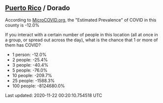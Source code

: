 
## [Puerto Rico](/united-states/puerto-rico) / Dorado

According to [MicroCOVID.org](http://microcovid.org),
the "Estimated Prevalence" of COVID in this county is -12.0%

If you interact with a certain number of people in this location
(all at once in a group, or spread out across the day), what is the chance that
1 or more of them has COVID?

- 1 person: -12.0%
- 2 people: -25.4%
- 3 people: -40.4%
- 5 people: -76.0%
- 10 people: -209.7%
- 25 people: -1588.3%
- 100 people: -8124680.0%

Last updated: 2020-11-22 00:20:10.754518 UTC
